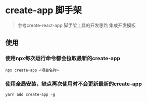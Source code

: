 # create-app 脚手架

> 参考create-react-app 脚手架工具的开发思路
> 集成开发模板

## 使用
### 使用npx每次运行命令都会拉取最新的create-app
```
npx create-app <项目名称>
```
### 使用全局安装，缺点再次使用时不会更新最新的create-app
```
yarn add create-app -g
```


